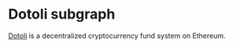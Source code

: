 # Dotoli subgraph

[Dotoli](https://dotoli.org/) is a decentralized cryptocurrency fund system on Ethereum.

